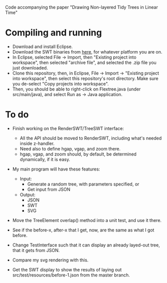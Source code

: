 Code accompanying the paper "Drawing Non-layered Tidy Trees in Linear Time"

# Compiling and running

* Download and install Eclipse.
* Download the SWT binaries from [here](https://www.eclipse.org/swt/), 
  for whatever platform you are on.
* In Eclipse, selected File -> Import, then "Existing project into workspace", then
  selected "archive file", and selected the .zip file you just downloaded.
* Clone this repository, then, in Eclipse, File -> Import -> "Existing project into
  workspace", then select this repository's root directory. Make sure you de-select
  "Copy projects into workspace".
* Then, you should be able to right-click on Flextree.java (under src/main/java),
  and select Run as -> Java application.


# To do


* Finish working on the RenderSWT/TreeSWT interface:
    * All the API should be moved to RenderSWT, including what's needed inside
      z-handler.
    * Need also to define hgap, vgap, and zoom there.
    * hgap, vgap, and zoom should, by default, be determined dynamically, if
      it is easy.



* My main program will have these features:
    * Input: 
        * Generate a random tree, with parameters specified, or
        * Get input from JSON
    * Output:
        * JSON
        * SWT
        * SVG


* Move the TreeElement overlap() method into a unit test, and use it there.

* See if the before-x, after-x that I get, now, are the same as what I got before.

* Change TestInterface such that it can display an already layed-out tree, that
  it gets from JSON.

* Compare my svg rendering with this.

* Get the SWT display to show the results of laying out src/test/resources/before-1.json
  from the master branch.


